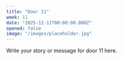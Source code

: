 ```yaml
---
title: "Door 11"
week: 11
date: "2025-12-11T00:00:00.000Z"
opened: false
image: "/images/placeholder.jpg"
---
```


Write your story or message for door 11 here.
